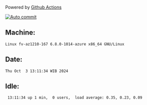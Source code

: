 Powered by [Github Actions](https://github.com/features/actions)

[![Auto commit](https://github.com/hiage/workstation/workflows/Auto%20commit/badge.svg)](https://github.com/hiage/workstation/actions?query=workflow%3A%22Auto+commit%22)

## Machine:
```
Linux fv-az1210-167 6.8.0-1014-azure x86_64 GNU/Linux
```
## Date:
```
Thu Oct  3 13:11:34 WIB 2024
```
## Idle:
```
 13:11:34 up 1 min,  0 users,  load average: 0.35, 0.23, 0.09
```
